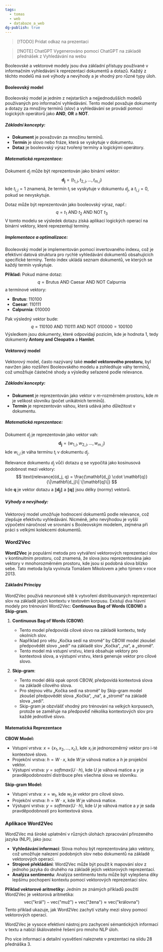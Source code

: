 ```yaml
---
tags:
  - tomas
  - web
  - databaze_a_web
dg-publish: true
---
```

> [!TODO] Pridat odkaz na prezentaci

> [!NOTE] ChatGPT
> Vygenerováno pomocí ChatGPT na základě přednášek z Vyhledávání na webu 

Booleovské a vektorové modely jsou dva základní přístupy používané v informačním vyhledávání k reprezentaci dokumentů a dotazů. Každý z těchto modelů má své výhody a nevýhody a je vhodný pro různé typy úloh.

#### Booleovský model
Booleovský model je jedním z nejstarších a nejjednodušších modelů používaných pro informační vyhledávání. Tento model považuje dokumenty a dotazy za množiny termínů (slov) a vyhledávání se provádí pomocí logických operátorů jako **AND**, **OR** a **NOT**.

##### Základní koncepty:
- **Dokument** je považován za množinu termínů.
- **Termín** je slovo nebo fráze, která se vyskytuje v dokumentu.
- **Dotaz** je booleovský výraz tvořený termíny a logickými operátory.

##### Matematická reprezentace:
Dokument $d_j$ může být reprezentován jako binární vektor:
$$
\mathbf{d_j} = (t_{1,j}, t_{2,j}, \dots, t_{m,j})
$$
kde $t_{i,j} = 1$ znamená, že termín $t_i$ se vyskytuje v dokumentu $d_j$, a $t_{i,j} = 0$, pokud se nevyskytuje.

Dotaz může být reprezentován jako booleovský výraz, např.:
$$
q = t_1 \text{ AND } t_2 \text{ AND NOT } t_3
$$
V tomto modelu se výsledek dotazu získá aplikací logických operací na binární vektory, které reprezentují termíny.

##### Implementace a optimalizace:
Booleovský model je implementován pomocí invertovaného indexu, což je efektivní datová struktura pro rychlé vyhledávání dokumentů obsahujících specifické termíny. Tento index ukládá seznam dokumentů, ve kterých se každý termín vyskytuje.

**Příklad:**
Pokud máme dotaz:
$$
q = \text{Brutus AND Caesar AND NOT Calpurnia}
$$
a termínové vektory:
- **Brutus**: 110100
- **Caesar**: 110111
- **Calpurnia**: 010000

Pak výsledný vektor bude:
$$
q = 110100 \text{ AND } 110111 \text{ AND NOT } 010000 = 100100
$$
Výsledkem jsou dokumenty, které odpovídají pozicím, kde je hodnota 1, tedy dokumenty **Antony and Cleopatra** a **Hamlet**.

#### Vektorový model
Vektorový model, často nazývaný také **model vektorového prostoru**, byl navržen jako rozšíření Booleovského modelu a zohledňuje váhy termínů, což umožňuje částečné shody a výsledky seřazené podle relevance.

##### Základní koncepty:
- **Dokument** je reprezentován jako vektor v $m$-rozměrném prostoru, kde $m$ je velikost slovníku (počet unikátních termínů).
- **Termín** je reprezentován váhou, která udává jeho důležitost v dokumentu.

##### Matematická reprezentace:
Dokument $d_j$ je reprezentován jako vektor vah:
$$
\mathbf{d_j} = (w_{1,j}, w_{2,j}, \dots, w_{m,j})
$$
kde $w_{i,j}$ je váha termínu $t_i$ v dokumentu $d_j$.

Relevance dokumentu $d_j$ vůči dotazu $q$ se vypočítá jako kosinusová podobnost mezi vektory:
$$
\text{relevance}(d_j, q) = \frac{\mathbf{d_j} \cdot \mathbf{q}}{\|\mathbf{d_j}\| \|\mathbf{q}\|}
$$
kde $\mathbf{q}$ je vektor dotazu a $\|\mathbf{d_j}\|$ a $\|\mathbf{q}\|$ jsou délky (normy) vektorů.

##### Výhody a nevýhody:
Vektorový model umožňuje hodnocení dokumentů podle relevance, což zlepšuje efektivitu vyhledávání. Nicméně, jeho nevýhodou je vyšší výpočetní náročnost ve srovnání s Booleovským modelem, zejména při práci s velkými kolekcemi dokumentů.

### Word2Vec

**Word2Vec** je populární metoda pro vytváření vektorových reprezentací slov v kontinuitním prostoru, což znamená, že slova jsou reprezentována jako vektory v mnohorozměrném prostoru, kde jsou si podobná slova blízko sebe. Tato metoda byla vyvinuta Tomášem Mikolovem a jeho týmem v roce 2013.

#### Základní Principy
Word2Vec používá neuronové sítě k vytvoření distribuovaných reprezentací slov na základě jejich kontextu v textovém korpusu. Existují dva hlavní modely pro trénování Word2Vec: **Continuous Bag of Words (CBOW)** a **Skip-gram**.

1. **Continuous Bag of Words (CBOW)**:
    - Tento model předpovídá cílové slovo na základě kontextu, tedy okolních slov.
    - Například pro větu „Kočka sedí na stromě“ by CBOW model zkoušel předpovědět slovo „sedí“ na základě slov „Kočka“, „na“, a „stromě“.
    - Tento model má vstupní vrstvu, která obsahuje vektory pro kontextová slova, a výstupní vrstvu, která generuje vektor pro cílové slovo.

2. **Skip-gram**:
    - Tento model dělá opak oproti CBOW, předpovídá kontextová slova na základě cílového slova.
    - Pro stejnou větu „Kočka sedí na stromě“ by Skip-gram model zkoušel předpovědět slova „Kočka“, „na“, a „stromě“ na základě slova „sedí“.
    - Skip-gram je obzvlášť vhodný pro trénování na velkých korpusech, protože se zaměřuje na předpověď několika kontextových slov pro každé jednotlivé slovo.

#### Matematická Reprezentace

**CBOW Model:**
- Vstupní vrstva: $x = \{x_1, x_2, \dots, x_c\}$, kde $x_i$ je jednorozměrný vektor pro i-té kontextové slovo.
- Projekční vrstva: $h = W \cdot x$, kde $W$ je váhová matice a $h$ je projekční vektor.
- Výstupní vrstva: $y = softmax(U \cdot h)$, kde $U$ je váhová matice a $y$ je pravděpodobnostní distribuce přes všechna slova ve slovníku.

**Skip-gram Model:**
- Vstupní vrstva: $x = w_t$, kde $w_t$ je vektor pro cílové slovo.
- Projekční vrstva: $h = W \cdot x$, kde $W$ je váhová matice.
- Výstupní vrstva: $y = softmax(U \cdot h)$, kde $U$ je váhová matice a $y$ je sada pravděpodobností pro kontextová slova.

### Aplikace Word2Vec
Word2Vec má široké uplatnění v různých úlohách zpracování přirozeného jazyka (NLP), jako jsou:
- **Vyhledávání informací**: Slova mohou být reprezentována jako vektory, což umožňuje nalezení podobných slov nebo dokumentů na základě vektorových operací.
- **Strojové překládání**: Word2Vec může být použit k mapování slov z jednoho jazyka do druhého na základě jejich vektorových reprezentací.
- **Analýza sentimentu**: Analýza sentimentu textu může být vylepšena díky lepšímu pochopení kontextu pomocí vektorových reprezentací slov.

**Příklad vektorové aritmetiky:**
Jedním ze známých příkladů použití Word2Vec je vektorová aritmetika:
$$ \text{vec("král")} - \text{vec("muž")} + \text{vec("žena")} \approx \text{vec("královna")} $$
Tento příklad ukazuje, jak Word2Vec zachytí vztahy mezi slovy pomocí vektorových operací.

Word2Vec je vysoce efektivní nástroj pro zachycení sémantických informací v textu a nabízí škálovatelné řešení pro mnoho NLP úloh.

Pro více informací a detailní vysvětlení naleznete v prezentaci na slidu 28 přednáška 3.